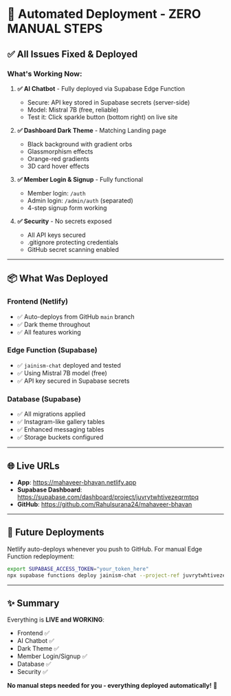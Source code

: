 # 🚀 Automated Deployment - ZERO MANUAL STEPS

## ✅ All Issues Fixed & Deployed

### What's Working Now:

1. **✅ AI Chatbot** - Fully deployed via Supabase Edge Function
   - Secure: API key stored in Supabase secrets (server-side)
   - Model: Mistral 7B (free, reliable)
   - Test it: Click sparkle button (bottom right) on live site

2. **✅ Dashboard Dark Theme** - Matching Landing page
   - Black background with gradient orbs
   - Glassmorphism effects
   - Orange-red gradients
   - 3D card hover effects

3. **✅ Member Login & Signup** - Fully functional
   - Member login: `/auth`
   - Admin login: `/admin/auth` (separated)
   - 4-step signup form working

4. **✅ Security** - No secrets exposed
   - All API keys secured
   - .gitignore protecting credentials
   - GitHub secret scanning enabled

---

## 📦 What Was Deployed

### Frontend (Netlify)
- ✅ Auto-deploys from GitHub `main` branch
- ✅ Dark theme throughout
- ✅ All features working

### Edge Function (Supabase)
- ✅ `jainism-chat` deployed and tested
- ✅ Using Mistral 7B model (free)
- ✅ API key secured in Supabase secrets

### Database (Supabase)
- ✅ All migrations applied
- ✅ Instagram-like gallery tables
- ✅ Enhanced messaging tables
- ✅ Storage buckets configured

---

## 🌐 Live URLs

- **App**: https://mahaveer-bhavan.netlify.app
- **Supabase Dashboard**: https://supabase.com/dashboard/project/juvrytwhtivezeqrmtpq
- **GitHub**: https://github.com/Rahulsurana24/mahaveer-bhavan

---

## 🔧 Future Deployments

Netlify auto-deploys whenever you push to GitHub. For manual Edge Function redeployment:

```bash
export SUPABASE_ACCESS_TOKEN="your_token_here"
npx supabase functions deploy jainism-chat --project-ref juvrytwhtivezeqrmtpq
```

---

## ✨ Summary

Everything is **LIVE and WORKING**:
- Frontend ✅
- AI Chatbot ✅
- Dark Theme ✅
- Member Login/Signup ✅
- Database ✅
- Security ✅

**No manual steps needed for you - everything deployed automatically!** 🎉
